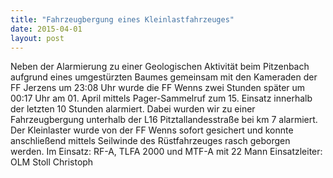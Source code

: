```yaml
---
title: "Fahrzeugbergung eines Kleinlastfahrzeuges"
date: 2015-04-01
layout: post
---
```


Neben der Alarmierung zu einer Geologischen Aktivität beim Pitzenbach aufgrund eines umgestürzten Baumes gemeinsam mit den Kameraden der FF Jerzens um 23:08 Uhr wurde die FF Wenns zwei Stunden später um 00:17 Uhr am 01. April mittels Pager-Sammelruf zum 15. Einsatz innerhalb der letzten 10 Stunden alarmiert. Dabei wurden wir zu einer Fahrzeugbergung unterhalb der L16 Pitztallandesstraße bei km 7 alarmiert. Der Kleinlaster wurde von der FF Wenns sofort gesichert und konnte anschließend mittels Seilwinde des Rüstfahrzeuges rasch geborgen werden.
Im Einsatz: RF-A, TLFA 2000 und MTF-A mit 22 Mann
Einsatzleiter: OLM Stoll Christoph